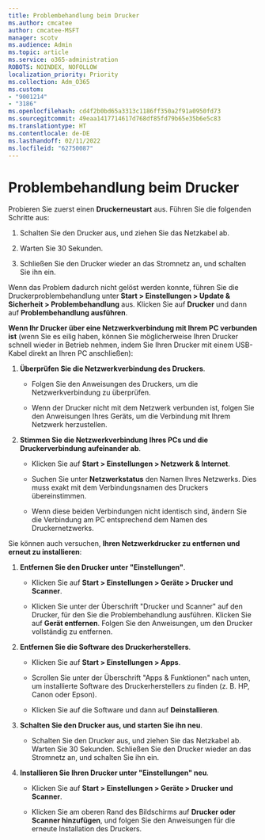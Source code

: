 ```yaml
---
title: Problembehandlung beim Drucker
ms.author: cmcatee
author: cmcatee-MSFT
manager: scotv
ms.audience: Admin
ms.topic: article
ms.service: o365-administration
ROBOTS: NOINDEX, NOFOLLOW
localization_priority: Priority
ms.collection: Adm_O365
ms.custom:
- "9001214"
- "3186"
ms.openlocfilehash: cd4f2b0bd65a3313c1186ff350a2f91a0950fd73
ms.sourcegitcommit: 49eaa1417714617d768df85fd79b65e35b6e5c83
ms.translationtype: HT
ms.contentlocale: de-DE
ms.lasthandoff: 02/11/2022
ms.locfileid: "62750087"
---
```

# <a name="troubleshoot-your-printer"></a>Problembehandlung beim Drucker

Probieren Sie zuerst einen **Druckerneustart** aus. Führen Sie die folgenden Schritte aus:

1. Schalten Sie den Drucker aus, und ziehen Sie das Netzkabel ab.

2. Warten Sie 30 Sekunden.

3. Schließen Sie den Drucker wieder an das Stromnetz an, und schalten Sie ihn ein.

Wenn das Problem dadurch nicht gelöst werden konnte, führen Sie die Druckerproblembehandlung unter **Start > Einstellungen > Update & Sicherheit > Problembehandlung** aus. Klicken Sie auf **Drucker** und dann auf **Problembehandlung ausführen**.

**Wenn Ihr Drucker über eine Netzwerkverbindung mit Ihrem PC verbunden ist** (wenn Sie es eilig haben, können Sie möglicherweise Ihren Drucker schnell wieder in Betrieb nehmen, indem Sie Ihren Drucker mit einem USB-Kabel direkt an Ihren PC anschließen):

1. **Überprüfen Sie die Netzwerkverbindung des Druckers**.
    
    - Folgen Sie den Anweisungen des Druckers, um die Netzwerkverbindung zu überprüfen.

    - Wenn der Drucker nicht mit dem Netzwerk verbunden ist, folgen Sie den Anweisungen Ihres Geräts, um die Verbindung mit Ihrem Netzwerk herzustellen.

2. **Stimmen Sie die Netzwerkverbindung Ihres PCs und die Druckerverbindung aufeinander ab**.

    - Klicken Sie auf **Start > Einstellungen > Netzwerk & Internet**.

    - Suchen Sie unter **Netzwerkstatus** den Namen Ihres Netzwerks. Dies muss exakt mit dem Verbindungsnamen des Druckers übereinstimmen.

    - Wenn diese beiden Verbindungen nicht identisch sind, ändern Sie die Verbindung am PC entsprechend dem Namen des Druckernetzwerks.

Sie können auch versuchen, **Ihren Netzwerkdrucker zu entfernen und erneut zu installieren**:

1. **Entfernen Sie den Drucker unter "Einstellungen"**.

    - Klicken Sie auf **Start > Einstellungen > Geräte > Drucker und Scanner**.

    - Klicken Sie unter der Überschrift "Drucker und Scanner" auf den Drucker, für den Sie die Problembehandlung ausführen. Klicken Sie auf **Gerät entfernen**. Folgen Sie den Anweisungen, um den Drucker vollständig zu entfernen.

2. **Entfernen Sie die Software des Druckerherstellers**.

    - Klicken Sie auf **Start > Einstellungen > Apps**.

    - Scrollen Sie unter der Überschrift "Apps & Funktionen" nach unten, um installierte Software des Druckerherstellers zu finden (z. B. HP, Canon oder Epson).

    - Klicken Sie auf die Software und dann auf **Deinstallieren**.

3. **Schalten Sie den Drucker aus, und starten Sie ihn neu**.

    - Schalten Sie den Drucker aus, und ziehen Sie das Netzkabel ab. Warten Sie 30 Sekunden. Schließen Sie den Drucker wieder an das Stromnetz an, und schalten Sie ihn ein.

4. **Installieren Sie Ihren Drucker unter "Einstellungen" neu**.

    - Klicken Sie auf **Start > Einstellungen > Geräte > Drucker und Scanner**.
 
    - Klicken Sie am oberen Rand des Bildschirms auf **Drucker oder Scanner hinzufügen**, und folgen Sie den Anweisungen für die erneute Installation des Druckers.
